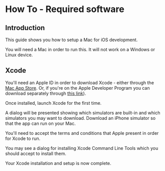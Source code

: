 # How To - Required software

## Introduction

This guide shows you how to setup a Mac for iOS development.

You will need a Mac in order to run this. It will not work on a Windows or Linux device.

## Xcode

You'll need an Apple ID in order to download Xcode - either through the [Mac App Store](https://apps.apple.com/gb/app/xcode/id497799835?mt=12). Or, if you're on the Apple Developer Program you can download separately through [this link](https://developer.apple.com/download/)).


Once installed, launch Xcode for the first time. 

A dialog will be presented showing which simulators are built-in and which simulators you may want to download. Download an iPhone simulator so that the app can run on your Mac.

You'll need to accept the terms and conditions that Apple present in order for Xcode to run.

You may see a dialog for installing Xcode Command Line Tools which you should accept to install them. 

Your Xcode installation and setup is now complete.
